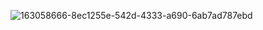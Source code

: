 ![163058666-8ec1255e-542d-4333-a690-6ab7ad787ebd](https://github.com/shawna-tuli-silicon-valley/grace-hopper-celebration-of-women-in-engineering/assets/19508013/7ece351c-67aa-4c34-9f02-d2a92784a677)

